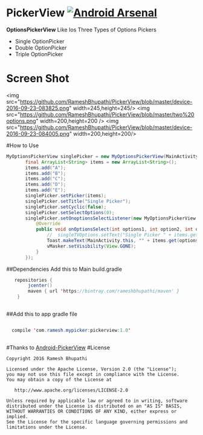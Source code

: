 # PickerView [![Android Arsenal](https://img.shields.io/badge/Android%20Arsenal-PickerView-green.svg?style=true)](https://android-arsenal.com/details/1/4399)
**OptionsPickerView** Like Ios
Three Types of Options Pickers 
- Single OptionPicker
- Double OptionPicker
- Triple OptionPicker

# Screen Shot
<img src="https://github.com/RameshBhupathi/PickerView/blob/master/device-2016-09-23-083825.png" width=245,height=245/>
     <img src="https://github.com/RameshBhupathi/PickerView/blob/master/two%20options.png" width=200,height=200 />
<img src="https://github.com/RameshBhupathi/PickerView/blob/master/device-2016-09-23-084005.png" width=200,height=200/>

#How to Use
 ```java
MyOptionsPickerView singlePicker = new MyOptionsPickerView(MainActivity.this);
        final ArrayList<String> items = new ArrayList<String>();
        items.add("A");
        items.add("B");
        items.add("C");
        items.add("D");
        items.add("E");
        singlePicker.setPicker(items);
        singlePicker.setTitle("Single Picker");
        singlePicker.setCyclic(false);
        singlePicker.setSelectOptions(0);
        singlePicker.setOnoptionsSelectListener(new MyOptionsPickerView.OnOptionsSelectListener() {
            @Override
            public void onOptionsSelect(int options1, int option2, int options3) {
                //  singleTVOptions.setText("Single Picker " + items.get(options1));
                Toast.makeText(MainActivity.this, "" + items.get(options1), Toast.LENGTH_SHORT).show();
                vMasker.setVisibility(View.GONE);
            }
        });
```
##Dependencies
Add this to Main build.gradle
```java
   repositories {
        jcenter()
        maven { url 'https://bintray.com/rameshbhupathi/maven' }
    }
    
```
    
##Add this to app gradle file
```java 

  compile 'com.ramesh.mypicker:pickerview:1.0'
  
```


#Thanks to
[Android-PickerView](https://github.com/saiwu-bigkoo/Android-PickerView) 
#License

    Copyright 2016 Ramesh Bhupathi

    Licensed under the Apache License, Version 2.0 (the "License");
    you may not use this file except in compliance with the License.
    You may obtain a copy of the License at

       http://www.apache.org/licenses/LICENSE-2.0

    Unless required by applicable law or agreed to in writing, software
    distributed under the License is distributed on an "AS IS" BASIS,
    WITHOUT WARRANTIES OR CONDITIONS OF ANY KIND, either express or implied.
    See the License for the specific language governing permissions and
    limitations under the License.
